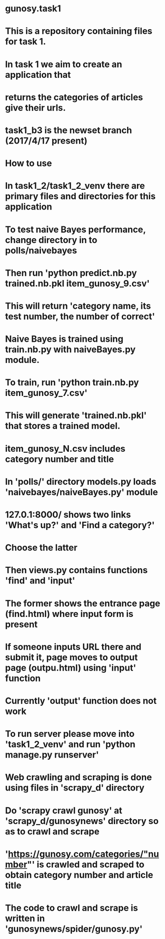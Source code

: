 # gunosy.task1

# This is a repository containing files for task 1.
# In task 1 we aim to create an application that
# returns the categories of articles give their urls.
# 
# task1_b3 is the newset branch (2017/4/17 present)
#
# How to use
# In task1_2/task1_2_venv there are primary files and directories for this application
#
# To test naive Bayes performance, change directory in to polls/naivebayes
# Then run 'python predict.nb.py trained.nb.pkl item_gunosy_9.csv'
# This will return 'category name, its test number, the number of correct'
#
# Naive Bayes is trained using train.nb.py with naiveBayes.py module.
# To train, run 'python train.nb.py item_gunosy_7.csv'
# This will generate 'trained.nb.pkl' that stores a trained model.
#
# item_gunosy_N.csv includes category number and title
# 
# In 'polls/' directory models.py loads 'naivebayes/naiveBayes.py' module
# 127.0.1:8000/ shows two links 'What's up?' and 'Find a category?'
# Choose the latter
# Then views.py contains functions 'find' and 'input'
# The former shows the entrance page (find.html) where input form is present
# If someone inputs URL there and submit it, page moves to output page (outpu.html) using 'input' function
# Currently 'output' function does not work 
#
# To run server please move into 'task1_2_venv' and run 'python manage.py runserver'
#
# Web crawling and scraping is done using files in 'scrapy_d' directory
# Do 'scrapy crawl gunosy' at 'scrapy_d/gunosynews' directory so as to crawl and scrape
# 'https://gunosy.com/categories/"number"' is crawled and scraped to obtain category number and article title
# The code to crawl and scrape is written in 'gunosynews/spider/gunosy.py'
# 
